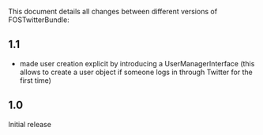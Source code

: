 This document details all changes between different versions of FOSTwitterBundle:

1.1
---

- made user creation explicit by introducing a UserManagerInterface (this allows
  to create a user object if someone logs in through Twitter for the first time)

1.0
---

Initial release
